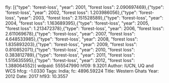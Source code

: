 fly: [{"type": 'forest-loss', "year": 2001, "forest loss": 2.090697469},{"type": 'forest-loss', "year": 2002, "forest loss": 1.203986056},{"type": 'forest-loss', "year": 2003, "forest loss": 2.151528589},{"type": 'forest-loss', "year": 2004, "forest loss": 1.163689395},{"type": 'forest-loss', "year": 2005, "forest loss": 1.213472378},{"type": 'forest-loss', "year": 2006, "forest loss": 2.611069678},{"type": 'forest-loss', "year": 2007, "forest loss": 4.648533985},{"type": 'forest-loss', "year": 2008, "forest loss": 1.835893203},{"type": 'forest-loss', "year": 2009, "forest loss": 0.810852071},{"type": 'forest-loss', "year": 2010, "forest loss": 0.383812789},{"type": 'forest-loss', "year": 2011, "forest loss": 1.515635595},{"type": 'forest-loss', "year": 2012, "forest loss": 1.388064552}]
wdpaid: 555547990
hf09: 9.3201
Author: IUCN, UQ and WCS
hfcg: -1.0330
Tags: India;
fc: 4896.59224
Title: Western Ghats
Year: 2012
Date: 2017
hf93: 10.3557

